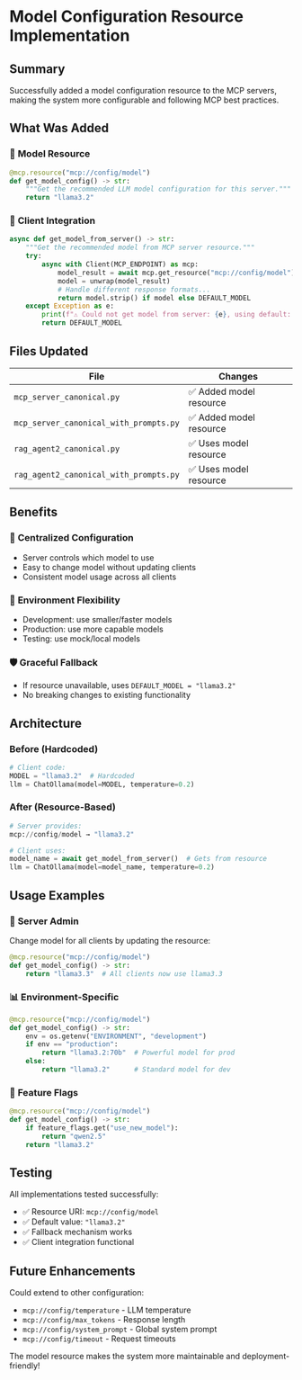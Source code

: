 # Model Configuration Resource Implementation

## Summary

Successfully added a model configuration resource to the MCP servers, making the system more configurable and following MCP best practices.

## What Was Added

### 🔧 **Model Resource**
```python
@mcp.resource("mcp://config/model")
def get_model_config() -> str:
    """Get the recommended LLM model configuration for this server."""
    return "llama3.2"
```

### 📱 **Client Integration**
```python
async def get_model_from_server() -> str:
    """Get the recommended model from MCP server resource."""
    try:
        async with Client(MCP_ENDPOINT) as mcp:
            model_result = await mcp.get_resource("mcp://config/model")
            model = unwrap(model_result)
            # Handle different response formats...
            return model.strip() if model else DEFAULT_MODEL
    except Exception as e:
        print(f"⚠️ Could not get model from server: {e}, using default: {DEFAULT_MODEL}")
        return DEFAULT_MODEL
```

## Files Updated

| File | Changes |
|------|---------|
| `mcp_server_canonical.py` | ✅ Added model resource |
| `mcp_server_canonical_with_prompts.py` | ✅ Added model resource |
| `rag_agent2_canonical.py` | ✅ Uses model resource |
| `rag_agent2_canonical_with_prompts.py` | ✅ Uses model resource |

## Benefits

### 🎯 **Centralized Configuration**
- Server controls which model to use
- Easy to change model without updating clients
- Consistent model usage across all clients

### 🔄 **Environment Flexibility**
- Development: use smaller/faster models
- Production: use more capable models
- Testing: use mock/local models

### 🛡️ **Graceful Fallback**
- If resource unavailable, uses `DEFAULT_MODEL = "llama3.2"`
- No breaking changes to existing functionality

## Architecture

### Before (Hardcoded)
```python
# Client code:
MODEL = "llama3.2"  # Hardcoded
llm = ChatOllama(model=MODEL, temperature=0.2)
```

### After (Resource-Based)
```python
# Server provides:
mcp://config/model → "llama3.2"

# Client uses:
model_name = await get_model_from_server()  # Gets from resource
llm = ChatOllama(model=model_name, temperature=0.2)
```

## Usage Examples

### 🔧 **Server Admin**
Change model for all clients by updating the resource:
```python
@mcp.resource("mcp://config/model")
def get_model_config() -> str:
    return "llama3.3"  # All clients now use llama3.3
```

### 📊 **Environment-Specific**
```python
@mcp.resource("mcp://config/model")
def get_model_config() -> str:
    env = os.getenv("ENVIRONMENT", "development")
    if env == "production":
        return "llama3.2:70b"  # Powerful model for prod
    else:
        return "llama3.2"      # Standard model for dev
```

### 🧪 **Feature Flags**
```python
@mcp.resource("mcp://config/model")
def get_model_config() -> str:
    if feature_flags.get("use_new_model"):
        return "qwen2.5"
    return "llama3.2"
```

## Testing

All implementations tested successfully:
- ✅ Resource URI: `mcp://config/model`
- ✅ Default value: `"llama3.2"`
- ✅ Fallback mechanism works
- ✅ Client integration functional

## Future Enhancements

Could extend to other configuration:
- `mcp://config/temperature` - LLM temperature
- `mcp://config/max_tokens` - Response length
- `mcp://config/system_prompt` - Global system prompt
- `mcp://config/timeout` - Request timeouts

The model resource makes the system more maintainable and deployment-friendly!